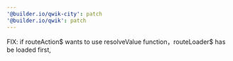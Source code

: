 ```yaml
---
'@builder.io/qwik-city': patch
'@builder.io/qwik': patch
---
```


FIX: if routeAction$ wants to use resolveValue function，routeLoader$ has be loaded first,
